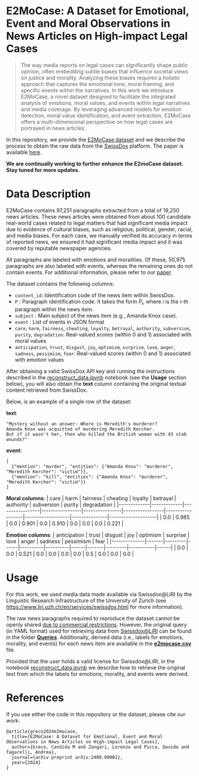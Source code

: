# E2MoCase: A Dataset for Emotional, Event and Moral Observations in News Articles on High-impact Legal Cases

> The way media reports on legal cases can significantly shape public opinion, often embedding subtle biases that influence societal views on justice and morality. Analyzing these biases requires a holistic approach that captures the emotional tone, moral framing, and specific events within the narratives.
In this work we introduce E2MoCase, a novel dataset designed to facilitate the integrated analysis of emotions, moral values, and events within legal narratives and media coverage.  By leveraging advanced models for emotion detection, moral value identification, and event extraction, E2MoCase offers a multi-dimensional perspective on how legal cases are portrayed in news articles.


In this repository, we provide the [E2MoCase dataset](https://arxiv.org/abs/2409.09001) and we describe the process to obtain the raw data from the [SwissDox](https://www.liri.uzh.ch/en/services/swissdox.html) platform. The paper is available [here](https://arxiv.org/abs/2409.09001).

**We are continually working to further enhance the E2moCase dataset. Stay tuned for more updates.**


# Data Description

E2MoCase contains 97,251 paragraphs extracted from a total of 19,250 news articles. These news articles were obtained from about 100 candidate real-world cases related to legal matters that had significant media impact due to evidence of cultural biases, such as religious, political, gender, racial, and media biases. For each case, we manually verified its accuracy
in terms of reported news, we ensured it had significant media impact and it was covered by reputable
newspaper agencies.

All paragraphs are labeled with emotions and moralities. Of these, 50,975 paragraphs are also labeled with events, whereas the remaining ones do not contain events. For additional information, please refer to our [paper](https://arxiv.org/abs/2409.09001).


The dataset contains the following columns:


- `content_id`: Identification code of the news item within SwissDox.
- `P` : Paragraph identification code. It takes the form $P_i$, where $i$ is the $i$-th paragraph within the news item.
- `subject` :  Main subject of the news item (e.g., Amanda Knox case).
- `event` : List of events in JSON format
- `care`, `harm`, `fairness`, `cheating`, `loyalty`, `betrayal`, `authority`, `subversion`, `purity`, `degradation`: Real-valued scores (within 0 and 1) associated with moral values  
- `anticipation`, `trust`, `disgust`, `joy`, `optimism`, `surprise`, `love`, `anger`, `sadness`, `pessimism`, `fear`: Real-valued scores (within 0 and 1) associated with emotion values

After obtaining a valid SwissDox API key and running the instructions described in the [reconstruct_data.ipynb](reconstruct_data.ipynb) notebook (see the **Usage** section below), you will also obtain the **text** column containing the original textual content retrieved from SwissDox.

Below, is an example of a single row of the dataset:

**text**:  
```
"Mystery without an answer: Where is Meredith's murderer? 
Amanda Knox was acquitted of murdering Meredith Kercher. 
But if it wasn't her, then who killed the British woman with 43 stab wounds?"
```

**event**:

```
[
  {"mention": "murder", "entities": {"Amanda Knox": "murderer", "Meredith Kercher": "victim"}},
  {"mention": "kill", "entities": {"Amanda Knox": "murderer", "Meredith Kercher": "victim"}}
]
```

**Moral columns**:
| care | harm | fairness | cheating | loyalty | betrayal | authority | subversion | purity | degradation |
|-------------|-------------|-----------------|-----------------|----------------|-----------------|------------------|-------------------|---------------|--------------------|
| 0.0         | 0.985  | 0.0             | 0.901      | 0.0            | 0.910        | 0.0              | 0.0               | 0.0           | 0.221        |

**Emotion columns**:
| anticipation | trust | disgust | joy  | optimism | surprise | love | anger | sadness | pessimism | fear |
|--------------|-------|---------|------|----------|----------|------|-------|---------|-----------|------|
| 0.0          | 0.0   | 0.521   | 0.0  | 0.0      | 0.0      | 0.0  | 0.5   | 0.0     | 0.0       | 0.0  |


# Usage

For this work, we used media data made available via Swissdox@LiRI by the Linguistic Research Infrastructure of the University of Zurich (see https://www.liri.uzh.ch/en/services/swissdox.html for more information).

The raw news paragraphs required to reproduce the dataset cannot be openly shared [due to commercial restrictions](https://www.liri.uzh.ch/en/services/swissdox.html).  However, the original query (in YAML format) used for retrieving data from [Swissdox@LiRI](https://www.liri.uzh.ch/en/services/swissdox.html) can be found in the folder [**Queries**](./Queries/). Additionally, derived data (i.e., labels for emotions, morality, and events) for each news item are available in the [**e2mocase.csv**](./e2mocase.csv) file. 

Provided that the user holds a valid license for Swissdox@LiRI, in the notebook [reconstruct_data.ipynb](./reconstruct_data.ipynb) we describe how to retrieve the original text from which the labels for emotions, morality, and events were derived. 


# References

If you use either the code in this repository or the dataset, please cite our work:
```
@article{greco2024e2mocase,
  title={E2MoCase: A Dataset for Emotional, Event and Moral Observations in News Articles on High-impact Legal Cases},
  author={Greco, Candida M and Zangari, Lorenzo and Picca, Davide and Tagarelli, Andrea},
  journal={arXiv preprint arXiv:2409.09001},
  year={2024}
}
```


